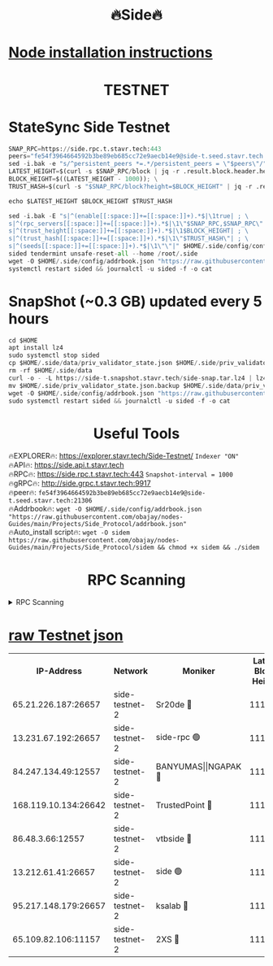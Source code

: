 <h1 align="center"> 🔥Side🔥</h1>

[Node installation instructions](https://github.com/obajay/nodes-Guides/tree/main/Projects/Side_Protocol)
=

<h1 align="center"> TESTNET</h1>

# StateSync Side Testnet
```python
SNAP_RPC=https://side.rpc.t.stavr.tech:443
peers="fe54f3964664592b3be89eb685cc72e9aecb14e9@side-t.seed.stavr.tech:21306"
sed -i.bak -e "s/^persistent_peers *=.*/persistent_peers = \"$peers\"/" $HOME/.side/config/config.toml
LATEST_HEIGHT=$(curl -s $SNAP_RPC/block | jq -r .result.block.header.height); \
BLOCK_HEIGHT=$((LATEST_HEIGHT - 1000)); \
TRUST_HASH=$(curl -s "$SNAP_RPC/block?height=$BLOCK_HEIGHT" | jq -r .result.block_id.hash)

echo $LATEST_HEIGHT $BLOCK_HEIGHT $TRUST_HASH

sed -i.bak -E "s|^(enable[[:space:]]+=[[:space:]]+).*$|\1true| ; \
s|^(rpc_servers[[:space:]]+=[[:space:]]+).*$|\1\"$SNAP_RPC,$SNAP_RPC\"| ; \
s|^(trust_height[[:space:]]+=[[:space:]]+).*$|\1$BLOCK_HEIGHT| ; \
s|^(trust_hash[[:space:]]+=[[:space:]]+).*$|\1\"$TRUST_HASH\"| ; \
s|^(seeds[[:space:]]+=[[:space:]]+).*$|\1\"\"|" $HOME/.side/config/config.toml
sided tendermint unsafe-reset-all --home /root/.side
wget -O $HOME/.side/config/addrbook.json "https://raw.githubusercontent.com/obajay/nodes-Guides/main/Projects/Side_Protocol/addrbook.json"
systemctl restart sided && journalctl -u sided -f -o cat
```
# SnapShot (~0.3 GB) updated every 5 hours
```python
cd $HOME
apt install lz4
sudo systemctl stop sided
cp $HOME/.side/data/priv_validator_state.json $HOME/.side/priv_validator_state.json.backup
rm -rf $HOME/.side/data
curl -o - -L https://side-t.snapshot.stavr.tech/side-snap.tar.lz4 | lz4 -c -d - | tar -x -C $HOME/.side --strip-components 2
mv $HOME/.side/priv_validator_state.json.backup $HOME/.side/data/priv_validator_state.json
wget -O $HOME/.side/config/addrbook.json "https://raw.githubusercontent.com/obajay/nodes-Guides/main/Projects/Side_Protocol/addrbook.json"
sudo systemctl restart sided && journalctl -u sided -f -o cat
```
 <h1 align="center"> Useful Tools</h1>
 
🔥EXPLORER🔥: https://explorer.stavr.tech/Side-Testnet/        `Indexer "ON"` \
🔥API🔥:      https://side.api.t.stavr.tech \
🔥RPC🔥:      https://side.rpc.t.stavr.tech:443              `Snapshot-interval = 1000` \
🔥gRPC🔥:     http://side.grpc.t.stavr.tech:9917 \
🔥peer🔥:     `fe54f3964664592b3be89eb685cc72e9aecb14e9@side-t.seed.stavr.tech:21306` \
🔥Addrbook🔥: ```wget -O $HOME/.side/config/addrbook.json "https://raw.githubusercontent.com/obajay/nodes-Guides/main/Projects/Side_Protocol/addrbook.json"``` \
🔥Auto_install script🔥:  `wget -O sidem https://raw.githubusercontent.com/obajay/nodes-Guides/main/Projects/Side_Protocol/sidem && chmod +x sidem && ./sidem`

<h1 align="center"> RPC Scanning</h1>

<details>
<summary>RPC Scanning</summary>

<h2 align="center"> We scan nodes in real time every 4 hours. And we provide the final result of RPC endpoints.
We cannot influence the operation of these nodes in any way. </h2>


```python
If Voting Power is higher than 0 --> then the Node is a validator of the network and may be subject to attack and be a potential threat to the chain.
```
```python
We marked such validators with a red symbol
```

</details>

[raw Testnet json](https://rpc-check.sidet.stavr.tech/sidet/rpc-sidet-result.json)
=


<table><tr><th>IP-Address</th><th>Network</th><th>Moniker</th><th>Latest Block Height</th><th>Earliest Block Height</th><th>Catching Up</th><th>Tx Index</th><th>Voting Power</th><th>Scan Time</th></tr><tr><td>65.21.226.187:26657</td><td>side-testnet-2</td><td>Sr20de 🔴</td><td>111645</td><td>1</td><td>False</td><td>on</td><td>1168</td><td>2024-02-29T20:12:32.330053924UTC</td></tr><tr><td>13.231.67.192:26657</td><td>side-testnet-2</td><td>side-rpc 🟢</td><td>111457</td><td>1</td><td>False</td><td>on</td><td>0</td><td>2024-02-29T20:12:33.609295975UTC</td></tr><tr><td>84.247.134.49:12557</td><td>side-testnet-2</td><td>BANYUMAS||NGAPAK 🔴</td><td>111645</td><td>1</td><td>False</td><td>off</td><td>203</td><td>2024-02-29T20:12:33.886904535UTC</td></tr><tr><td>168.119.10.134:26642</td><td>side-testnet-2</td><td>TrustedPoint 🔴</td><td>111646</td><td>1</td><td>False</td><td>off</td><td>20000209</td><td>2024-02-29T20:12:40.536659865UTC</td></tr><tr><td>86.48.3.66:12557</td><td>side-testnet-2</td><td>vtbside 🔴</td><td>111646</td><td>1</td><td>False</td><td>off</td><td>1131</td><td>2024-02-29T20:12:40.835179360UTC</td></tr><tr><td>13.212.61.41:26657</td><td>side-testnet-2</td><td>side 🟢</td><td>111647</td><td>1</td><td>False</td><td>on</td><td>0</td><td>2024-02-29T20:12:44.118598757UTC</td></tr><tr><td>95.217.148.179:26657</td><td>side-testnet-2</td><td>ksalab 🔴</td><td>111646</td><td>6001</td><td>False</td><td>off</td><td>2225</td><td>2024-02-29T20:12:40.317850364UTC</td></tr><tr><td>65.109.82.106:11157</td><td>side-testnet-2</td><td>2XS 🔴</td><td>111644</td><td>10001</td><td>False</td><td>off</td><td>104</td><td>2024-02-29T20:12:29.919319786UTC</td></tr></table>